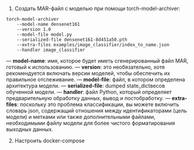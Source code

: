 1. Создать MAR-файл с моделью при помощи torch-model-archiver:
```
torch-model-archiver 
    --model-name densenet161
    --version 1.0
    --model-file model.py
    --serialized-file densenet161-8d451a50.pth
    --extra-files examples/image_classifier/index_to_name.json
    --handler image_classifier
```

— **model-name**: имя, которое будет иметь сгенерированный файл MAR, готовый к использованию.
— **version**: это необязательно, хотя рекомендуется включать версии моделей, чтобы обеспечить их правильное отслеживание.
— **model-file**: файл, в котором определена архитектура модели.
— **serialized-file**: dumped state_dictвесов обученной модели.
— **handler**: файл Python, который определяет предварительную обработку данных, вывод и постобработку.
— **extra-files**: поскольку это проблема классификации, вы можете включить словарь json, содержащий отношения между идентификаторами (цель модели) и метками или также дополнительными файлами, необходимыми файлу модели для более чистого форматирования выходных данных.

2. Настроить docker-compose